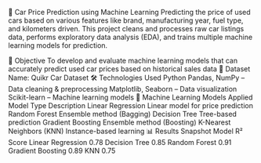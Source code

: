 🚗 Car Price Prediction using Machine Learning
Predicting the price of used cars based on various features like brand, manufacturing year, fuel type, and kilometers driven.
This project cleans and processes raw car listings data, performs exploratory data analysis (EDA), and trains multiple machine learning models for prediction.

🧠 Objective
To develop and evaluate machine learning models that can accurately predict used car prices based on historical sales data
📁 Dataset
Name: Quikr Car Dataset
🛠 Technologies Used
Python
Pandas, NumPy – Data cleaning & preprocessing
Matplotlib, Seaborn – Data visualization
Scikit-learn – Machine learning models
🤖 Machine Learning Models Applied
Model Type	Description
Linear Regression	Linear model for price prediction
Random Forest	Ensemble method (Bagging)
Decision Tree	Tree-based prediction
Gradient Boosting	Ensemble method (Boosting)
K-Nearest Neighbors (KNN)	Instance-based learning
📊 Results Snapshot
Model	R² Score
Linear Regression	0.78
Decision Tree	0.85
Random Forest	0.91
Gradient Boosting	0.89
KNN	0.75
